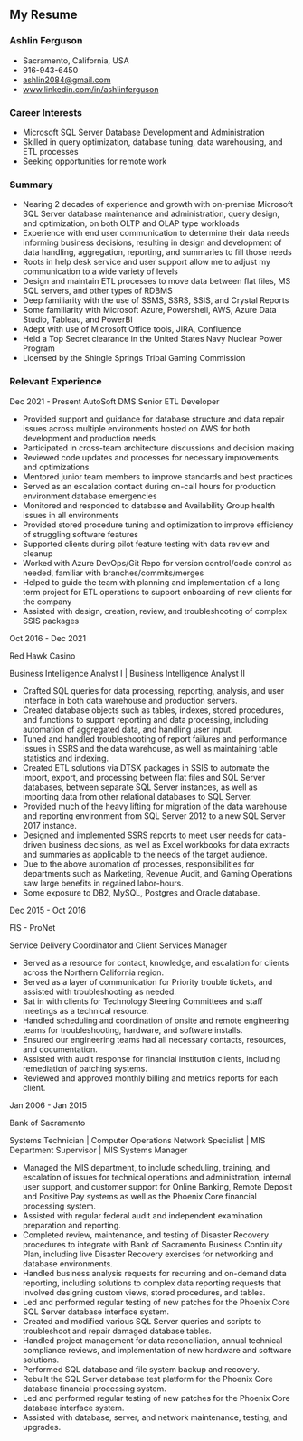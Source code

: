## My Resume

### Ashlin Ferguson

* Sacramento, California, USA
* 916-943-6450
* ashlin2084@gmail.com
* www.linkedin.com/in/ashlinferguson


### Career Interests

* Microsoft SQL Server Database Development and Administration
* Skilled in query optimization, database tuning, data warehousing, and ETL processes
* Seeking opportunities for remote work



### Summary

* Nearing 2 decades of experience and growth with on-premise Microsoft SQL Server database maintenance and administration, query design, and optimization, on both OLTP and OLAP type workloads
* Experience with end user communication to determine their data needs informing business decisions, resulting in design and development of data handling, aggregation, reporting, and summaries to fill those needs
* Roots in help desk service and user support allow me to adjust my communication to a wide variety of levels
* Design and maintain ETL processes to move data between flat files, MS SQL servers, and other types of RDBMS
* Deep familiarity with the use of SSMS, SSRS, SSIS, and Crystal Reports
* Some familiarity with Microsoft Azure, Powershell, AWS, Azure Data Studio, Tableau, and PowerBI
* Adept with use of Microsoft Office tools, JIRA, Confluence
* Held a Top Secret clearance in the United States Navy Nuclear Power Program
* Licensed by the Shingle Springs Tribal Gaming Commission



### Relevant Experience

Dec 2021 - Present
AutoSoft DMS
Senior ETL Developer
* Provided support and guidance for database structure and data repair issues across multiple environments hosted on AWS for both development and production needs
* Participated in cross-team architecture discussions and decision making
* Reviewed code updates and processes for necessary improvements and optimizations
* Mentored junior team members to improve standards and best practices
* Served as an escalation contact during on-call hours for production environment database emergencies
* Monitored and responded to database and Availability Group health issues in all environments
* Provided stored procedure tuning and optimization to improve efficiency of struggling software features
* Supported clients during pilot feature testing with data review and cleanup
* Worked with Azure DevOps/Git Repo for version control/code control as needed, familiar with branches/commits/merges
* Helped to guide the team with planning and implementation of a long term project for ETL operations to support onboarding of new clients for the company
* Assisted with design, creation, review, and troubleshooting of complex SSIS packages


Oct 2016 - Dec 2021

Red Hawk Casino

Business Intelligence Analyst I  |   Business Intelligence Analyst II
* Crafted SQL queries for data processing, reporting, analysis, and user interface in both data warehouse and production servers.
* Created database objects such as tables, indexes, stored procedures, and functions to support reporting and data processing, including automation of aggregated data, and handling user input.
* Tuned and handled troubleshooting of  report failures and performance issues in SSRS and the data warehouse, as well as maintaining table statistics and indexing.
* Created ETL solutions via DTSX packages in SSIS to automate the import, export, and processing between flat files and SQL Server databases, between separate SQL Server instances, as well as importing data from other relational databases to SQL Server.
* Provided much of the heavy lifting for migration of the data warehouse and reporting environment from SQL Server 2012 to a new SQL Server 2017 instance.
* Designed and implemented SSRS reports to meet user needs for data-driven business decisions, as well as Excel workbooks for data extracts and summaries as applicable to the needs of the target audience.
* Due to the above automation of processes, responsibilities for departments such as Marketing, Revenue Audit, and Gaming Operations saw large benefits in regained labor-hours.
* Some exposure to DB2, MySQL, Postgres and Oracle database.


Dec 2015 - Oct 2016

FIS - ProNet

Service Delivery Coordinator and Client Services Manager
* Served as a resource for contact, knowledge, and escalation for clients across the Northern California region.
* Served as a layer of communication for Priority trouble tickets, and assisted with troubleshooting as needed.
* Sat in with clients for Technology Steering Committees and staff meetings as a technical resource.
* Handled scheduling and coordination of onsite and remote engineering teams for troubleshooting, hardware, and software installs.
* Ensured our engineering teams had all necessary contacts, resources, and documentation.
* Assisted with audit response for financial institution clients, including remediation of patching systems.
* Reviewed and approved monthly billing and metrics reports for each client.


Jan 2006 - Jan 2015

Bank of Sacramento

Systems Technician | Computer Operations Network Specialist  | MIS Department Supervisor | MIS Systems Manager
* Managed the MIS department, to include scheduling, training, and escalation of issues for technical operations and administration, internal user support, and customer support for Online Banking, Remote Deposit and Positive Pay systems as well as the Phoenix Core financial processing system.
* Assisted with regular federal audit and independent examination preparation and reporting.
* Completed review, maintenance, and testing of Disaster Recovery procedures to integrate with Bank of Sacramento Business Continuity Plan, including live Disaster Recovery exercises for networking and database environments.
* Handled business analysis requests for recurring and on-demand data reporting,  including solutions to complex data reporting requests that involved designing custom views, stored procedures, and tables.
* Led and performed regular testing of new patches for the Phoenix Core SQL Server database interface system.
* Created and modified various SQL Server queries and scripts to troubleshoot and repair damaged database tables.
* Handled project management for data reconciliation, annual technical compliance reviews, and implementation of new hardware and software solutions.
* Performed SQL database and file system backup and recovery.
* Rebuilt the SQL Server database test platform for the Phoenix Core database financial processing system.
* Led and performed regular testing of new patches for the Phoenix Core database interface system.
* Assisted with database, server, and network maintenance, testing, and upgrades.

